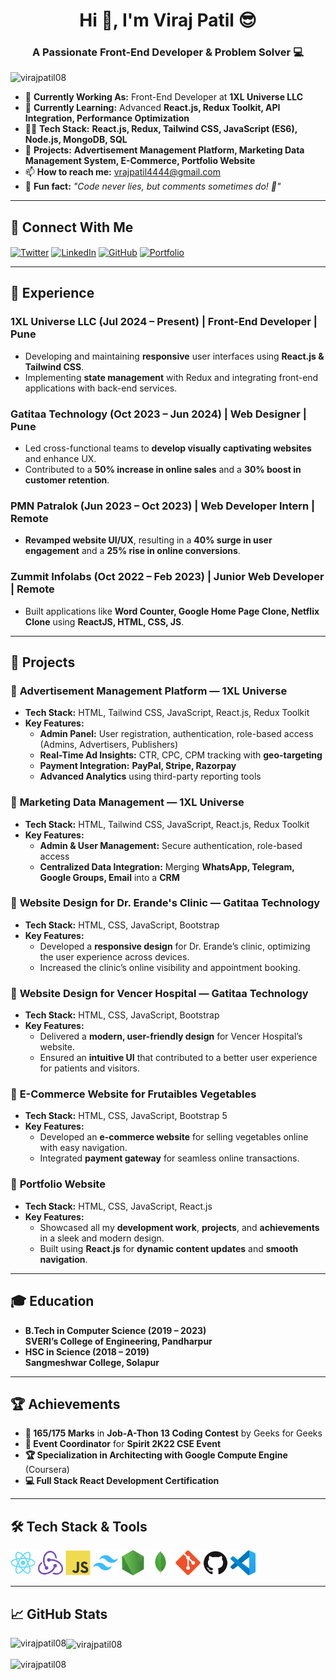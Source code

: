 <h1 align="center">Hi 👋, I'm Viraj Patil 😎</h1>
<h3 align="center">A Passionate Front-End Developer & Problem Solver 💻</h3>

<p align="left"> <img src="https://komarev.com/ghpvc/?username=virajpatil08&label=Profile%20views&color=0e75b6&style=flat" alt="virajpatil08" /> </p>

- 🔭 **Currently Working As:** Front-End Developer at **1XL Universe LLC**
- 🌱 **Currently Learning:** Advanced **React.js, Redux Toolkit, API Integration, Performance Optimization**
- 👨‍💻 **Tech Stack:** **React.js, Redux, Tailwind CSS, JavaScript (ES6), Node.js, MongoDB, SQL**
- 🚀 **Projects:** **Advertisement Management Platform, Marketing Data Management System, E-Commerce, Portfolio Website**
- 📫 **How to reach me:** [vrajpatil4444@gmail.com](mailto:vrajpatil4444@gmail.com)
- 🎯 **Fun fact:** _"Code never lies, but comments sometimes do! 🤯"_

---

## 🔗 **Connect With Me**  
<p align="left">
<a href="https://twitter.com/vraj_patil_" target="blank"><img align="center" src="https://img.shields.io/twitter/follow/vraj_patil_?logo=twitter&style=for-the-badge" alt="Twitter" /></a>
<a href="https://www.linkedin.com/in/viraj-patil-082b4618b" target="blank"><img align="center" src="https://img.shields.io/badge/LinkedIn-blue?logo=linkedin&style=for-the-badge" alt="LinkedIn" /></a>
<a href="https://github.com/Virajpatil08" target="blank"><img align="center" src="https://img.shields.io/badge/GitHub-black?logo=github&style=for-the-badge" alt="GitHub" /></a>
<a href="https://virajpatil08.github.io/Viraj-Patil-Portfolio-/" target="blank"><img align="center" src="https://img.shields.io/badge/Portfolio-222?style=for-the-badge&logo=vercel" alt="Portfolio" /></a>
</p>

---

## 💼 **Experience**  
### **1XL Universe LLC (Jul 2024 – Present) | Front-End Developer | Pune**  
- Developing and maintaining **responsive** user interfaces using **React.js & Tailwind CSS**.  
- Implementing **state management** with Redux and integrating front-end applications with back-end services.

### **Gatitaa Technology (Oct 2023 – Jun 2024) | Web Designer | Pune**  
- Led cross-functional teams to **develop visually captivating websites** and enhance UX.  
- Contributed to a **50% increase in online sales** and a **30% boost in customer retention**.

### **PMN Patralok (Jun 2023 – Oct 2023) | Web Developer Intern | Remote**  
- **Revamped website UI/UX**, resulting in a **40% surge in user engagement** and a **25% rise in online conversions**.

### **Zummit Infolabs (Oct 2022 – Feb 2023) | Junior Web Developer | Remote**  
- Built applications like **Word Counter, Google Home Page Clone, Netflix Clone** using **ReactJS, HTML, CSS, JS**.

---

## 🚀 **Projects**  
### 📌 **Advertisement Management Platform — 1XL Universe**
- **Tech Stack:** HTML, Tailwind CSS, JavaScript, React.js, Redux Toolkit  
- **Key Features:**  
  - **Admin Panel:** User registration, authentication, role-based access (Admins, Advertisers, Publishers)  
  - **Real-Time Ad Insights:** CTR, CPC, CPM tracking with **geo-targeting**  
  - **Payment Integration:** **PayPal, Stripe, Razorpay**  
  - **Advanced Analytics** using third-party reporting tools  

### 📌 **Marketing Data Management — 1XL Universe**
- **Tech Stack:** HTML, Tailwind CSS, JavaScript, React.js, Redux Toolkit  
- **Key Features:**  
  - **Admin & User Management:** Secure authentication, role-based access  
  - **Centralized Data Integration:** Merging **WhatsApp, Telegram, Google Groups, Email** into a **CRM**  

### 📌 **Website Design for Dr. Erande's Clinic — Gatitaa Technology**  
- **Tech Stack:** HTML, CSS, JavaScript, Bootstrap  
- **Key Features:**  
  - Developed a **responsive design** for Dr. Erande’s clinic, optimizing the user experience across devices.  
  - Increased the clinic’s online visibility and appointment booking.

### 📌 **Website Design for Vencer Hospital — Gatitaa Technology**  
- **Tech Stack:** HTML, CSS, JavaScript, Bootstrap  
- **Key Features:**  
  - Delivered a **modern, user-friendly design** for Vencer Hospital’s website.  
  - Ensured an **intuitive UI** that contributed to a better user experience for patients and visitors.

### 📌 **E-Commerce Website for Frutaibles Vegetables**  
- **Tech Stack:** HTML, CSS, JavaScript, Bootstrap 5  
- **Key Features:**  
  - Developed an **e-commerce website** for selling vegetables online with easy navigation.  
  - Integrated **payment gateway** for seamless online transactions.

### 📌 **Portfolio Website**  
- **Tech Stack:** HTML, CSS, JavaScript, React.js  
- **Key Features:**  
  - Showcased all my **development work**, **projects**, and **achievements** in a sleek and modern design.  
  - Built using **React.js** for **dynamic content updates** and **smooth navigation**.

---

## 🎓 **Education**  
- **B.Tech in Computer Science (2019 – 2023)**  
  **SVERI’s College of Engineering, Pandharpur**  
- **HSC in Science (2018 – 2019)**  
  **Sangmeshwar College, Solapur**  

---

## 🏆 **Achievements**  
- **🥇 165/175 Marks** in **Job-A-Thon 13 Coding Contest** by Geeks for Geeks  
- **🎤 Event Coordinator** for **Spirit 2K22 CSE Event**  
- **🏆 Specialization in Architecting with Google Compute Engine** (Coursera)  
- **💻 Full Stack React Development Certification**  

---

## 🛠 **Tech Stack & Tools**  
<p align="left">
  <img src="https://raw.githubusercontent.com/devicons/devicon/master/icons/react/react-original.svg" alt="React" width="40" height="40"/>
  <img src="https://raw.githubusercontent.com/devicons/devicon/master/icons/redux/redux-original.svg" alt="Redux" width="40" height="40"/>
  <img src="https://raw.githubusercontent.com/devicons/devicon/master/icons/javascript/javascript-original.svg" alt="JavaScript" width="40" height="40"/>
  <img src="https://raw.githubusercontent.com/devicons/devicon/master/icons/tailwindcss/tailwindcss-original.svg" alt="Tailwind CSS" width="40" height="40"/>
  <img src="https://raw.githubusercontent.com/devicons/devicon/master/icons/nodejs/nodejs-original.svg" alt="Node.js" width="40" height="40"/>
  <img src="https://raw.githubusercontent.com/devicons/devicon/master/icons/mongodb/mongodb-original.svg" alt="MongoDB" width="40" height="40"/>
  <img src="https://raw.githubusercontent.com/devicons/devicon/master/icons/git/git-original.svg" alt="Git" width="40" height="40"/>
  <img src="https://raw.githubusercontent.com/devicons/devicon/master/icons/github/github-original.svg" alt="GitHub" width="40" height="40"/>
  <img src="https://raw.githubusercontent.com/devicons/devicon/master/icons/vscode/vscode-original.svg" alt="VS Code" width="40" height="40"/>
</p>

---

## 📈 **GitHub Stats**  
<p>
<img align="left" src="https://github-readme-stats.vercel.app/api/top-langs/?username=virajpatil08&show_icons=true&locale=en&layout=compact" alt="virajpatil08" />
</p>

<p>
<img align="center" src="https://github-readme-stats.vercel.app/api?username=virajpatil08&show_icons=true&locale=en" alt="virajpatil08" />
</p>

<p>
<img align="center" src="https://github-readme-streak-stats.herokuapp.com/?user=virajpatil08&" alt="virajpatil08" />
</p>
